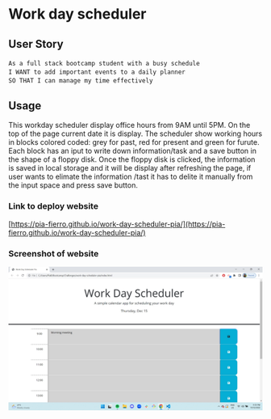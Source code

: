 # Work day scheduler 

## User Story
```md
As a full stack bootcamp student with a busy schedule
I WANT to add important events to a daily planner
SO THAT I can manage my time effectively
```

## Usage

This workday scheduler display office hours from 9AM until 5PM. On the top of the page current date it is display. 
The scheduler show working hours in blocks colored coded: grey for past, red for present and green for furute. Each block has an iput to write down information/task and a save button in the shape of a floppy disk. Once the floppy disk is clicked, the information is saved in local storage and it will be display after refreshing the page, if user wants to elimate the information /tast it has to delite it manually from the input space and press save button.


### Link to deploy website
[https://pia-fierro.github.io/work-day-scheduler-pia/](https://pia-fierro.github.io/work-day-scheduler-pia/)


### Screenshot of website

![Work day Scheduler](./assets/images/screenshoot.jpg)

